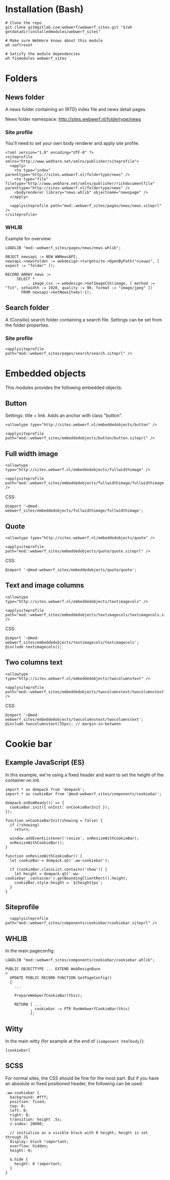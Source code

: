 # Installation (Bash)

```
# Clone the repo
git clone git@gitlab.com:webwerf/webwerf_sites.git "$(wh getdatadir)installedmodules/webwerf_sites"

# Make sure WebHare knows about this module
wh softreset

# Satisfy the module dependencies
wh fixmodules webwerf_sites
```

# Folders

## News folder

A news folder containing an (RTD) index file and news detail pages.

News folder namespace: http://sites.webwerf.nl/foldertype/news

### Site profile

You'll need to set your own body renderer and apply site profile.

```
<?xml version="1.0" encoding="UTF-8" ?>
<siteprofile xmlns="http://www.webhare.net/xmlns/publisher/siteprofile">
  <apply>
    <to type="index" parenttype="http://sites.webwerf.nl/foldertype/news" />
    <to type="file" filetype="http://www.webhare.net/xmlns/publisher/richdocumentfile" parenttype="http://sites.webwerf.nl/foldertype/news" />
    <bodyrenderer library="news.whlib" objectname="newspage" />
  </apply>

  <applysiteprofile path="mod::webwerf_sites/pages/news/news.siteprl" />
</siteprofile>
```

### WHLIB

Example for overview:

```
LOADLIB "mod::webwerf_sites/pages/news/news.whlib";

OBJECT newsapi := NEW WWNewsAPI;
newsapi->newsfolder := webdesign->targetsite->OpenByPath("nieuws", [ expect := "folder" ]);

RECORD ARRAY news :=
     SELECT *
          , image_css := webdesign->GetImageCSS(image, [ method := "fit", setwidth := 1920, quality := 90, format := "image/jpeg" ])
       FROM newsapi->GetNewsItems(-1);
```

## Search folder

A (Consilio) search folder containing a search file. Settings can be set from the folder properties.

### Site profile

```
<applysiteprofile path="mod::webwerf_sites/pages/search/search.siteprl" />
```

# Embedded objects

This modules provides the following embedded objects:

## Button

Settings: title + link. Adds an anchor with class "button".

```
<allowtype type="http://sites.webwerf.nl/embeddedobjects/button" />

<applysiteprofile path="mod::webwerf_sites/embeddedobjects/button/button.siteprl" />
```

## Full width image

```
<allowtype type="http://sites.webwerf.nl/embeddedobjects/fullwidthimage" />

<applysiteprofile path="mod::webwerf_sites/embeddedobjects/fullwidthimage/fullwidthimage.siteprl" />
```

CSS:

```
@import '~@mod-webwerf_sites/embeddedobjects/fullwidthimage/fullwidthimage';
```

## Quote
```
<allowtype type="http://sites.webwerf.nl/embeddedobjects/quote" />

<applysiteprofile path="mod::webwerf_sites/embeddedobjects/quote/quote.siteprl" />
```

CSS:

```
@import '~@mod-webwerf_sites/embeddedobjects/quote/quote';
```

## Text and image columns
```
<allowtype type="http://sites.webwerf.nl/embeddedobjects/textimagecols" />

<applysiteprofile path="mod::webwerf_sites/embeddedobjects/textimagecols/textimagecols.siteprl" />
```

CSS:

```
@import '~@mod-webwerf_sites/embeddedobjects/textimagecols/textimagecols';
@include textimagecols();
```

## Two columns text
```
<allowtype type="http://sites.webwerf.nl/embeddedobjects/twocolumnstext" />

<applysiteprofile path="mod::webwerf_sites/embeddedobjects/twocolumnstext/twocolumnstext.siteprl" />
```

CSS:

```
@import '~@mod-webwerf_sites/embeddedobjects/twocolumnstext/twocolumnstext';
@include twocolumnstext(35px); // margin-in-between
```

# Cookie bar

## Example JavaScript (ES)

In this example, we're using a fixed header and want to set the height of the container on init.


```
import * as dompack from 'dompack';
import * as cookieBar from '@mod-webwerf_sites/components/cookiebar';

dompack.onDomReady(() => {
  cookieBar.init({ onInit: onCookieBarInit });
});

function onCookieBarInit(showing = false) {
  if (!showing)
    return;

  window.addEventListener('resize', onResizeWithCookieBar);
  onResizeWithCookieBar();
}

function onResizeWithCookieBar() {
  let cookieBar = dompack.qS('.ww-cookiebar');

  if (cookieBar.classList.contains('show')) {
    let height = dompack.qS('.ww-cookiebar__container').getBoundingClientRect().height;
    cookieBar.style.height = `${height}px`;
  }
}
```

## Siteprofile

```
  <applysiteprofile path="mod::webwerf_sites/components/cookiebar/cookiebar.siteprl" />
```

## WHLIB

In the main pageconfig:

```
LOADLIB "mod::webwerf_sites/components/cookiebar/cookiebar.whlib";

PUBLIC OBJECTTYPE ... EXTEND WebDesignBase
<
  UPDATE PUBLIC RECORD FUNCTION GetPageConfig()
  {
    ...

    PrepareWebwerfCookieBar(this);

    RETURN [ ...
           , cookiebar := PTR RunWebwerfCookieBar(this)
           ];
```

## Witty

In the main witty (for example at the end of `[component htmlbody]`):

```
[cookiebar]
```

## SCSS

For normal sites, the CSS should be fine for the most part. But if you have an absolute or fixed positioned header, the following can be used:

```
.ww-cookiebar {
  background: #fff;
  position: fixed;
  top: 0;
  left: 0;
  right: 0;
  transition: height .5s;
  z-index: 20000;

  // initialize as a visible block with 0 height; height is set through JS
  display: block !important;
  overflow: hidden;
  height: 0;

  &.hide {
    height: 0 !important;
  }
}
```

